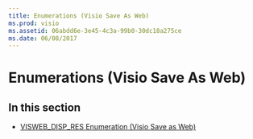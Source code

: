```yaml
---
title: Enumerations (Visio Save As Web)
ms.prod: visio
ms.assetid: 06abdd6e-3e45-4c3a-99b0-30dc18a275ce
ms.date: 06/08/2017
---
```



# Enumerations (Visio Save As Web)

## In this section


-  [VISWEB_DISP_RES Enumeration (Visio Save as Web)](Visio.visweb_disp_res.enumeration.visio.save.md)
    

